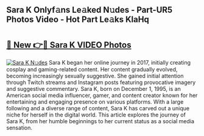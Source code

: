 ## Sara K Onlyf𝚊ns Le𝚊ked N𝚞des - Part-UR5 Photos Video - Hot Part Le𝚊ks KlaHq

# <h2><a href="http://ac210.deff.icu/?id=Sara+K">🔗 New 👉🔴 Sara K VIDEO Photos</a></h2>

[![Sara K N𝚞des](https://i.imgur.com/rIISA9y.gif)](http://ac210.deff.icu/?id=Sara+K)
Sara K began her online journey in 2017, initially creating cosplay and gaming-related content. Her content gradually evolved, becoming increasingly sexually suggestive. She gained initial attention through Twitch streams and Instagram posts featuring provocative imagery and suggestive commentary. Sara K, born on December 1, 1995, is an American social media influencer, gamer, and content creator known for her entertaining and engaging presence on various platforms. With a large following and a diverse range of content, Sara K has carved out a unique niche for herself in the digital world. This article explores the journey of Sara K, from her humble beginnings to her current status as a social media sensation.
